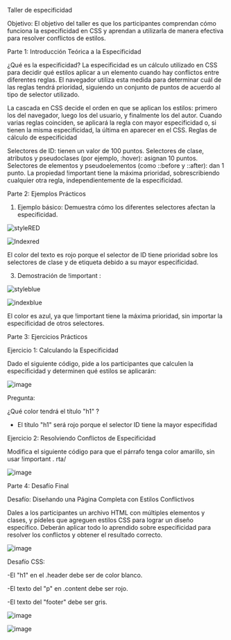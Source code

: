 Taller de especificidad

Objetivo:
El objetivo del taller es que los participantes comprendan cómo funciona la especificidad en CSS y
aprendan a utilizarla de manera efectiva para resolver conflictos de estilos.


Parte 1: Introducción Teórica a la Especificidad

¿Qué es la especificidad?
La especificidad es un cálculo utilizado en CSS para decidir qué estilos aplicar a un elemento cuando hay conflictos entre diferentes reglas. El navegador utiliza esta medida para determinar cuál de las reglas tendrá prioridad, siguiendo un conjunto de puntos de acuerdo al tipo de selector utilizado.

La cascada en CSS decide el orden en que se aplican los estilos: primero los del navegador, luego los del usuario, y finalmente los del autor. Cuando varias reglas coinciden, se aplicará la regla con mayor especificidad o, si tienen la misma especificidad, la última en aparecer en el CSS.
Reglas de cálculo de especificidad

Selectores de ID: tienen un valor de 100 puntos.
Selectores de clase, atributos y pseudoclases (por ejemplo, :hover): asignan 10 puntos.
Selectores de elementos y pseudoelementos (como ::before y ::after): dan 1 punto.
La propiedad !important tiene la máxima prioridad, sobrescribiendo cualquier otra regla, independientemente de la especificidad.

Parte 2: Ejemplos Prácticos 
1. Ejemplo básico:
Demuestra cómo los diferentes selectores afectan la especificidad.


![styleRED](https://github.com/user-attachments/assets/2afac4e1-53ee-42c1-bffd-02f2e02815fe)


![Indexred](https://github.com/user-attachments/assets/c838cca4-91fe-4ffe-99a2-62c2269429bb)


El color del texto es rojo porque el selector de ID tiene prioridad sobre los selectores de clase y de etiqueta debido a su mayor especificidad.

3. Demostración de !important :
   
![styleblue](https://github.com/user-attachments/assets/5da5c6d4-6f80-412e-b5cf-bb6e8434adcc)


![indexblue](https://github.com/user-attachments/assets/cef991e7-cdfd-4c9b-8023-fc782324c739)


El color es azul, ya que !important tiene la máxima prioridad, sin importar la especificidad de otros selectores.

Parte 3: Ejercicios Prácticos

Ejercicio 1: Calculando la Especificidad

Dado el siguiente código, pide a los participantes que calculen la especificidad y determinen qué
estilos se aplicarán:


![image](https://github.com/user-attachments/assets/1d9bfa72-a150-4fed-95ff-21b1d8829c00)


Pregunta:

¿Qué color tendrá el título "h1" ?

- El título "h1" será rojo porque el selector ID tiene la mayor especifidad

Ejercicio 2: Resolviendo Conflictos de Especificidad

Modifica el siguiente código para que el párrafo tenga color amarillo, sin usar !important .
rta/


![image](https://github.com/user-attachments/assets/cccdd5aa-0032-4aab-b471-ea84d4c835b4)



Parte 4: Desafío Final 

Desafío: Diseñando una Página Completa con Estilos Conflictivos

Dales a los participantes un archivo HTML con múltiples elementos y clases, y pídeles que
agreguen estilos CSS para lograr un diseño específico. Deberán aplicar todo lo aprendido sobre
especificidad para resolver los conflictos y obtener el resultado correcto.


![image](https://github.com/user-attachments/assets/5eb863e6-3429-4d7a-aacd-a976c9a15f39)


Desafío CSS:

-El "h1" en el .header debe ser de color blanco. 

-El texto del "p" en .content debe ser rojo.

-El texto del "footer" debe ser gris.

![image](https://github.com/user-attachments/assets/fb1e2e1c-69b5-4ede-ad5f-849debb43d19)

![image](https://github.com/user-attachments/assets/72dddba8-ce91-4a44-92a0-0c392e3d89ea)




